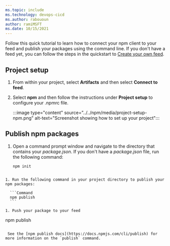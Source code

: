 ```yaml
---
ms.topic: include
ms.technology: devops-cicd
ms.author: rabououn
author: ramiMSFT
ms.date: 10/15/2021
---
```


Follow this quick tutorial to learn how to connect your npm client to your feed and publish your packages using the command line. If you don't have a feed yet, you can follow the steps in the quickstart to [Create your own feed](../../get-started-npm.md#create-a-feed). 

## Project setup

1. From within your project, select **Artifacts** and then select **Connect to feed**. 

1. Select **npm** and then follow the instructions under **Project setup** to configure your .npmrc file.

    :::image type="content" source="../../npm/media/project-setup-npm.png" alt-text="Screenshot showing how to set up your project":::

## Publish npm packages

1. Open a command prompt window and navigate to the directory that contains your *package.json*. If you don't have a *package.json* file, run the following command:

   ```Command
   npm init 
  ```

1. Run the following command in your project directory to publish your npm packages:

    ```Command
    npm publish
    ```

1. Push your package to your feed 
   ```
   npm publish
   ```

    See the [npm publish docs](https://docs.npmjs.com/cli/publish) for more information on the `publish` command.

